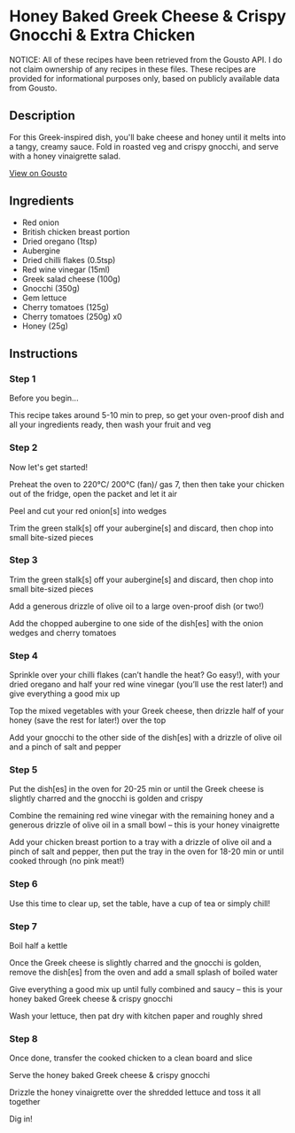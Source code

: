 # Honey Baked Greek Cheese & Crispy Gnocchi & Extra Chicken

NOTICE: All of these recipes have been retrieved from the Gousto API. I do not claim ownership of any recipes in these files. These recipes are provided for informational purposes only, based on publicly available data from Gousto.

## Description

For this Greek-inspired dish, you'll bake cheese and honey until it melts into a tangy, creamy sauce. Fold in roasted veg and crispy gnocchi, and serve with a honey vinaigrette salad. 

[View on Gousto](https://www.gousto.co.uk/recipes/cookbook/honey-baked-greek-cheese-crispy-gnocchi-extra-chicken)

## Ingredients

- Red onion
- British chicken breast portion
- Dried oregano (1tsp)
- Aubergine
- Dried chilli flakes (0.5tsp)
- Red wine vinegar (15ml)
- Greek salad cheese (100g)
- Gnocchi (350g)
- Gem lettuce
- Cherry tomatoes (125g)
- Cherry tomatoes (250g) x0
- Honey (25g)

## Instructions


### Step 1

Before you begin...

This recipe takes around 5-10 min<span class="text-danger"> </span>to prep, so get your oven-proof dish and all your ingredients ready, then wash your fruit and veg


### Step 2

Now let's get started!

Preheat the oven to 220°C/ 200°C (fan)/ gas 7, then then take your chicken out of the fridge, open the packet and let it air

Peel and cut your red onion[s] into wedges

Trim the green stalk[s] off your aubergine[s] and discard, then chop into small bite-sized pieces


### Step 3

Trim the green stalk[s] off your aubergine[s] and discard, then chop into small bite-sized pieces

Add a generous drizzle of olive oil to a large oven-proof dish (or two!)

Add the chopped aubergine to one side of the dish[es] with the onion wedges and cherry tomatoes


### Step 4

Sprinkle over your chilli flakes (can’t handle the heat? Go easy!), with your dried oregano and half your red wine vinegar (you’ll use the rest later!) and give everything a good mix up

Top the mixed vegetables with your Greek cheese, then drizzle half of your honey (save the rest for later!) over the top

Add your gnocchi to the other side of the dish[es] with a drizzle of olive oil and a pinch of salt and pepper


### Step 5

Put the dish[es] in the oven for 20-25 min or until the Greek cheese is slightly charred and the gnocchi is golden and crispy

Combine the remaining red wine vinegar with the remaining honey and a generous drizzle of olive oil in a small bowl – this is your honey vinaigrette

Add your chicken breast portion to a tray with a drizzle of olive oil and a pinch of salt and pepper, then put the tray in the oven for 18-20 min or until cooked through (no pink meat!)


### Step 6

Use this time to clear up, set the table, have a cup of tea or simply chill!


### Step 7

Boil half a kettle

Once the Greek cheese is slightly charred and the gnocchi is golden, remove the dish[es] from the oven and add a small splash of boiled water

Give everything a good mix up until fully combined and saucy – this is your honey baked Greek cheese & crispy gnocchi

Wash your lettuce, then pat dry with kitchen paper and roughly shred

### Step 8

Once done, transfer the cooked chicken to a clean board and slice

Serve the honey baked Greek cheese & crispy gnocchi

Drizzle the honey vinaigrette over the shredded lettuce and toss it all together

Dig in!


